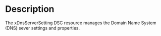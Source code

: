 # Description

The xDnsServerSetting DSC resource manages the Domain Name System (DNS) sever settings and properties.
